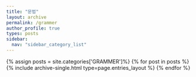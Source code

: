 ```yaml
---
title: "문법"
layout: archive
permalink: /grammer
author_profile: true
types: posts
sidebar:
  nav: "sidebar_category_list"
---
```


{% assign posts = site.categories['GRAMMER']%}
{% for post in posts %}
  {% include archive-single.html type=page.entries_layout %}
{% endfor %}

